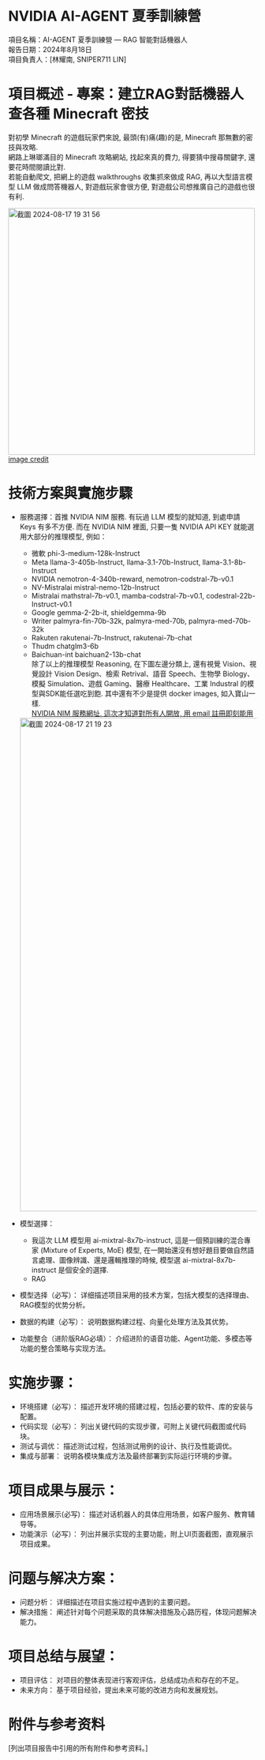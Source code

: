 # NVIDIA AI-AGENT 夏季訓練營  
項目名稱：AI-AGENT 夏季訓練營 — RAG 智能對話機器人  
報告日期：2024年8月18日  
項目負責人：[林耀南, SNIPER711 LIN]  


# 項目概述 - 專案：建立RAG對話機器人查各種 Minecraft 密技
對初學 Minecraft 的遊戲玩家們來說, 最頭(有)痛(趣)的是, Minecraft 那無數的密技與攻略.  
網路上琳瑯滿目的 Minecraft 攻略網站, 找起來真的費力, 得要猜中搜尋關鍵字, 還要花時間閱讀比對.  
若能自動爬文, 把網上的遊戲 walkthroughs 收集抓來做成 RAG, 再以大型語言模型 LLM 做成問答機器人, 對遊戲玩家會很方便, 對遊戲公司想推廣自己的遊戲也很有利.  

<img width="500" alt="截圖 2024-08-17 19 31 56" src="https://github.com/user-attachments/assets/89112496-3a8c-4a97-88b7-36267297daab">   [image credit](https://www.reddit.com/r/Minecraftbuilds/comments/sk7hum/here_are_4_different_end_portal_designs_i_came_up/)


# 技術方案與實施步驟
* 服務選擇：首推 NVIDIA NIM 服務. 有玩過 LLM 模型的就知道, 到處申請 Keys 有多不方便. 而在 NVIDIA NIM 裡面, 只要一隻 NVIDIA API KEY 就能選用大部分的推理模型, 例如：
  * 微軟 phi-3-medium-128k-Instruct
  * Meta llama-3-405b-Instruct, llama-3.1-70b-Instruct, llama-3.1-8b-Instruct
  * NVIDIA nemotron-4-340b-reward, nemotron-codstral-7b-v0.1
  * NV-Mistralai mistral-nemo-12b-Instruct
  * Mistralai mathstral-7b-v0.1, mamba-codstral-7b-v0.1, codestral-22b-Instruct-v0.1
  * Google gemma-2-2b-it, shieldgemma-9b
  * Writer palmyra-fin-70b-32k, palmyra-med-70b, palmyra-med-70b-32k
  * Rakuten rakutenai-7b-Instruct, rakutenai-7b-chat
  * Thudm chatglm3-6b
  * Baichuan-int baichuan2-13b-chat  
除了以上的推理模型 Reasoning, 在下圖左邊分類上, 還有視覺 Vision、視覺設計 Vision Design、檢索 Retrival、語音 Speech、生物學 Biology、模擬 Simulation、遊戲 Gaming、醫療 Healthcare、工業 Industral 的模型與SDK能任選吃到飽. 其中還有不少是提供 docker images, 如入寶山一樣.  
[NVIDIA NIM 服務網址, 這次才知道對所有人開放, 用 email 註冊即刻能用](https://build.nvidia.com/explore/reasoning)
  <img width="1000" alt="截圖 2024-08-17 21 19 23" src="https://github.com/user-attachments/assets/374ebab8-290e-4252-abce-6b2a7875bdb6">

* 模型選擇：
  * 我這次 LLM 模型用 ai-mixtral-8x7b-instruct, 這是一個預訓練的混合專家 (Mixture of Experts, MoE) 模型, 在一開始還沒有想好題目要做自然語言處理、圖像辨識、還是邏輯推理的時候, 模型選 ai-mixtral-8x7b-instruct 是個安全的選擇.  
  * RAG 
*	模型选择（必写）： 详细描述项目采用的技术方案，包括大模型的选择理由、RAG模型的优势分析。

*	数据的构建（必写）： 说明数据构建过程、向量化处理方法及其优势。

*	功能整合（进阶版RAG必填）：  介绍进阶的语音功能、Agent功能、多模态等功能的整合策略与实现方法。


# 实施步骤：
*	环境搭建（必写）： 描述开发环境的搭建过程，包括必要的软件、库的安装与配置。
*	代码实现（必写）： 列出关键代码的实现步骤，可附上关键代码截图或代码块。
*	测试与调优： 描述测试过程，包括测试用例的设计、执行及性能调优。
*	集成与部署： 说明各模块集成方法及最终部署到实际运行环境的步骤。


# 项目成果与展示：
*	应用场景展示(必写)： 描述对话机器人的具体应用场景，如客户服务、教育辅导等。
*	功能演示（必写）： 列出并展示实现的主要功能，附上UI页面截图，直观展示项目成果。

# 问题与解决方案：
*	问题分析： 详细描述在项目实施过程中遇到的主要问题。
*	解决措施： 阐述针对每个问题采取的具体解决措施及心路历程，体现问题解决能力。


# 项目总结与展望：
*	项目评估： 对项目的整体表现进行客观评估，总结成功点和存在的不足。
*	未来方向： 基于项目经验，提出未来可能的改进方向和发展规划。


# 附件与参考资料

[列出项目报告中引用的所有附件和参考资料。]
